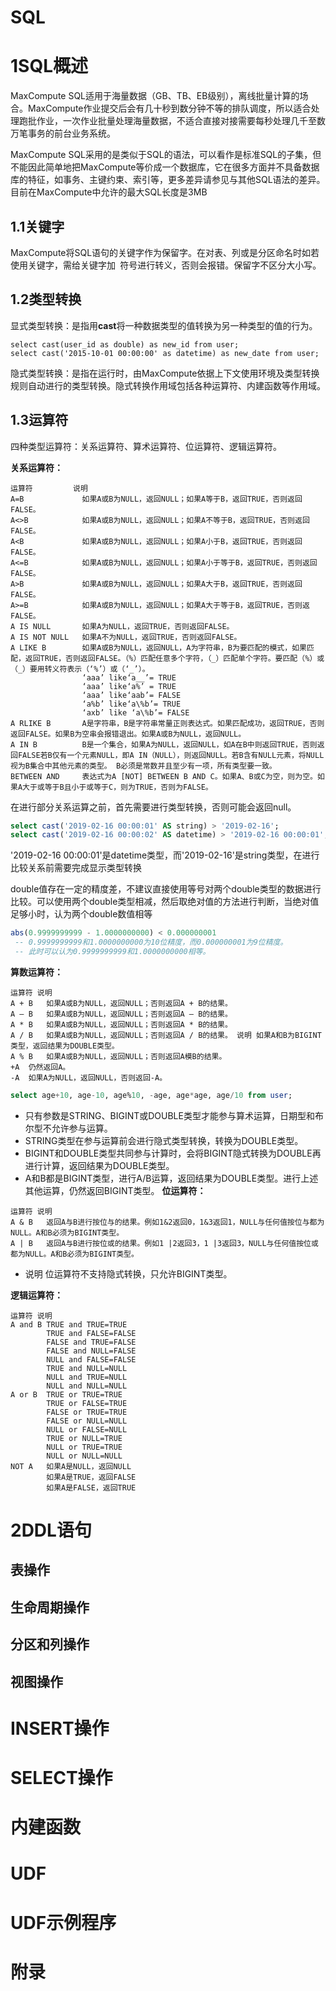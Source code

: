 ﻿# SQL
# 1SQL概述

MaxCompute SQL适用于海量数据（GB、TB、EB级别），离线批量计算的场合。MaxCompute作业提交后会有几十秒到数分钟不等的排队调度，所以适合处理跑批作业，一次作业批量处理海量数据，不适合直接对接需要每秒处理几千至数万笔事务的前台业务系统。

MaxCompute SQL采用的是类似于SQL的语法，可以看作是标准SQL的子集，但不能因此简单地把MaxCompute等价成一个数据库，它在很多方面并不具备数据库的特征，如事务、主键约束、索引等，更多差异请参见与其他SQL语法的差异。目前在MaxCompute中允许的最大SQL长度是3MB

## 1.1关键字

MaxCompute将SQL语句的关键字作为保留字。在对表、列或是分区命名时如若使用关键字，需给关键字加` `符号进行转义，否则会报错。保留字不区分大小写。

## 1.2类型转换

显式类型转换：是指用**cast**将一种数据类型的值转换为另一种类型的值的行为。

```
select cast(user_id as double) as new_id from user;
select cast('2015-10-01 00:00:00' as datetime) as new_date from user;
```

隐式类型转换：是指在运行时，由MaxCompute依据上下文使用环境及类型转换规则自动进行的类型转换。隐式转换作用域包括各种运算符、内建函数等作用域。

## 1.3运算符

四种类型运算符：关系运算符、算术运算符、位运算符、逻辑运算符。

**关系运算符：**
```
运算符	        说明
A=B	            如果A或B为NULL，返回NULL；如果A等于B，返回TRUE，否则返回FALSE。
A<>B	        如果A或B为NULL，返回NULL；如果A不等于B，返回TRUE，否则返回FALSE。
A<B	            如果A或B为NULL，返回NULL；如果A小于B，返回TRUE，否则返回FALSE。
A<=B	        如果A或B为NULL，返回NULL；如果A小于等于B，返回TRUE，否则返回FALSE。
A>B	            如果A或B为NULL，返回NULL；如果A大于B，返回TRUE，否则返回FALSE。
A>=B	        如果A或B为NULL，返回NULL；如果A大于等于B，返回TRUE，否则返FALSE。
A IS NULL   	如果A为NULL，返回TRUE，否则返回FALSE。
A IS NOT NULL	如果A不为NULL，返回TRUE，否则返回FALSE。
A LIKE B     	如果A或B为NULL，返回NULL，A为字符串，B为要匹配的模式，如果匹配，返回TRUE，否则返回FALSE。（%）匹配任意多个字符，（_）匹配单个字符。要匹配（%）或（_）要用转义符表示（‘%’）或（‘_’）。
                ‘aaa’ like‘a__’= TRUE 
                ‘aaa’ like‘a%’ = TRUE
                ‘aaa’ like‘aab’= FALSE 
                ‘a%b’ like‘a\%b’= TRUE 
                ‘axb’ like ‘a\%b’= FALSE               
A RLIKE B   	A是字符串，B是字符串常量正则表达式。如果匹配成功，返回TRUE，否则返回FALSE。如果B为空串会报错退出。如果A或B为NULL，返回NULL。
A IN B	        B是一个集合，如果A为NULL，返回NULL，如A在B中则返回TRUE，否则返回FALSE若B仅有一个元素NULL，即A IN（NULL），则返回NULL。若B含有NULL元素，将NULL视为B集合中其他元素的类型。 B必须是常数并且至少有一项，所有类型要一致。
BETWEEN AND	    表达式为A [NOT] BETWEEN B AND C。如果A、B或C为空，则为空。如果A大于或等于B且小于或等于C，则为TRUE，否则为FALSE。
```
在进行部分关系运算之前，首先需要进行类型转换，否则可能会返回null。

```sql
select cast('2019-02-16 00:00:01' AS string) > '2019-02-16';
select cast('2019-02-16 00:00:02' AS datetime) > '2019-02-16 00:00:01';
```
'2019-02-16 00:00:01'是datetime类型，而'2019-02-16'是string类型，在进行比较关系前需要完成显示类型转换

double值存在一定的精度差，不建议直接使用等号对两个double类型的数据进行比较。可以使用两个double类型相减，然后取绝对值的方法进行判断，当绝对值足够小时，认为两个double数值相等
```sql
abs(0.9999999999 - 1.0000000000) < 0.000000001
 -- 0.9999999999和1.0000000000为10位精度，而0.000000001为9位精度。
 -- 此时可以认为0.9999999999和1.0000000000相等。
```
**算数运算符：**
```
运算符	说明
A + B	如果A或B为NULL，返回NULL；否则返回A + B的结果。
A – B	如果A或B为NULL，返回NULL；否则返回A – B的结果。
A * B	如果A或B为NULL，返回NULL；否则返回A * B的结果。
A / B	如果A或B为NULL，返回NULL；否则返回A / B的结果。 说明 如果A和B为BIGINT类型，返回结果为DOUBLE类型。
A % B	如果A或B为NULL，返回NULL；否则返回A模B的结果。
+A	仍然返回A。
-A	如果A为NULL，返回NULL，否则返回-A。
```

```sql
select age+10, age-10, age%10, -age, age*age, age/10 from user;
```

- 只有参数是STRING、BIGINT或DOUBLE类型才能参与算术运算，日期型和布尔型不允许参与运算。
- STRING类型在参与运算前会进行隐式类型转换，转换为DOUBLE类型。
- BIGINT和DOUBLE类型共同参与计算时，会将BIGINT隐式转换为DOUBLE再进行计算，返回结果为DOUBLE类型。
- A和B都是BIGINT类型，进行A/B运算，返回结果为DOUBLE类型。进行上述其他运算，仍然返回BIGINT类型。
**位运算符：**

```
运算符	说明
A & B	返回A与B进行按位与的结果。例如1&2返回0，1&3返回1，NULL与任何值按位与都为NULL。A和B必须为BIGINT类型。
A | B	返回A与B进行按位或的结果。例如1 |2返回3，1 |3返回3，NULL与任何值按位或都为NULL。A和B必须为BIGINT类型。
```
- 说明 位运算符不支持隐式转换，只允许BIGINT类型。

**逻辑运算符：**

```
运算符	说明
A and B	TRUE and TRUE=TRUE
        TRUE and FALSE=FALSE
        FALSE and TRUE=FALSE
        FALSE and NULL=FALSE
        NULL and FALSE=FALSE
        TRUE and NULL=NULL
        NULL and TRUE=NULL
        NULL and NULL=NULL
A or B	TRUE or TRUE=TRUE
        TRUE or FALSE=TRUE
        FALSE or TRUE=TRUE
        FALSE or NULL=NULL
        NULL or FALSE=NULL
        TRUE or NULL=TRUE
        NULL or TRUE=TRUE
        NULL or NULL=NULL
NOT A	如果A是NULL，返回NULL
        如果A是TRUE，返回FALSE
        如果A是FALSE，返回TRUE
```

# 2DDL语句
## 表操作
## 生命周期操作
## 分区和列操作
## 视图操作
# INSERT操作
# SELECT操作
# 内建函数
# UDF
# UDF示例程序
# 附录



